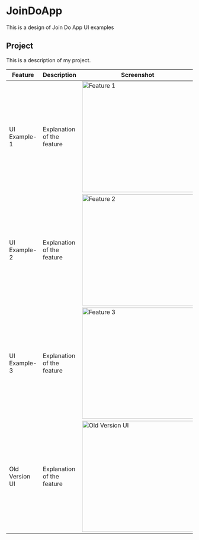 # JoinDoApp

This is a design of Join Do App UI examples

## Project

This is a description of my project.

| Feature        | Description        | Screenshot          |
| -------------- | ------------------ | ------------------- |
| UI Example-1   | Explanation of the feature | <img src="https://github.com/user-attachments/assets/fa2bde6d-9de9-4067-8efd-eacb42758a27" alt="Feature 1" width="300"/> |
| UI Example-2   | Explanation of the feature | <img src="https://github.com/user-attachments/assets/fb4e89e5-7ea7-4306-acdc-371863bdc1e8" alt="Feature 2" width="300"/> |
| UI Example-3   | Explanation of the feature | <img src="https://github.com/user-attachments/assets/aa603860-242d-45d1-b63f-d8c5da2af697" alt="Feature 3" width="300"/> |
| Old Version UI | Explanation of the feature | <img src="https://github.com/user-attachments/assets/5c8c9407-c7b9-4d8f-a147-7a6123fdce3b" alt="Old Version UI" width="300"/> |
